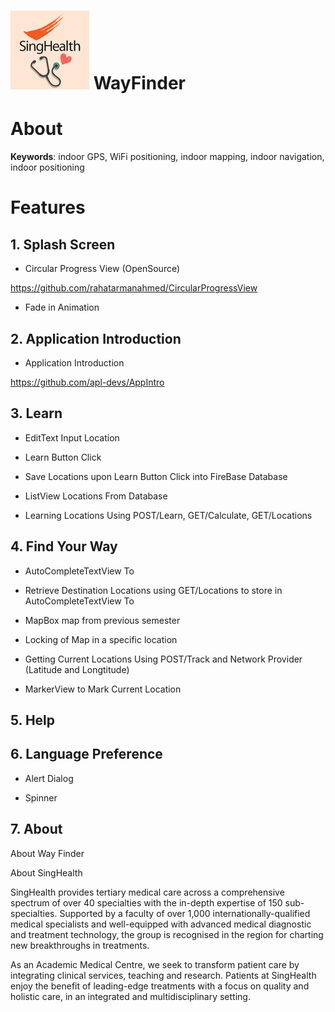 # ![](https://raw.githubusercontent.com/wayfindersinghealth/WayFinder/master/singhealth_logo.jpg) WayFinder

# About

**Keywords**: indoor GPS, WiFi positioning, indoor mapping, indoor navigation, indoor positioning

# Features

## 1\. Splash Screen

- Circular Progress View (OpenSource)

https://github.com/rahatarmanahmed/CircularProgressView

- Fade in Animation

## 2\. Application Introduction

- Application Introduction

https://github.com/apl-devs/AppIntro

## 3\. Learn

- EditText Input Location

- Learn Button Click

- Save Locations upon Learn Button Click into FireBase Database 

- ListView Locations From Database

- Learning Locations Using POST/Learn, GET/Calculate, GET/Locations

## 4\. Find Your Way

- AutoCompleteTextView To

- Retrieve Destination Locations using GET/Locations to store in AutoCompleteTextView To

- MapBox map from previous semester

- Locking of Map in a specific location

- Getting Current Locations Using POST/Track and Network Provider (Latitude and Longtitude)

- MarkerView to Mark Current Location

## 5\. Help

## 6\. Language Preference

- Alert Dialog

- Spinner 

## 7\. About

About Way Finder

About SingHealth

SingHealth provides tertiary medical care across a comprehensive spectrum of over 40 specialties with the in-depth expertise of 150 sub-specialties. Supported by a faculty of over 1,000 internationally-qualified medical specialists and well-equipped with advanced medical diagnostic and treatment technology, the group is recognised in the region for charting new breakthroughs in treatments.

As an Academic Medical Centre, we seek to transform patient care by integrating clinical services, teaching and research. Patients at SingHealth enjoy the benefit of leading-edge treatments with a focus on quality and holistic care, in an integrated and multidisciplinary setting.



